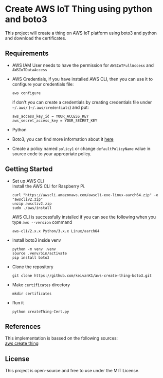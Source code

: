# Create AWS IoT Thing using python and boto3

This project will create a thing on AWS IoT platform using boto3 and python and download the certificates.

## Requirements

* AWS IAM User needs to have the permission for `AWSIoTFullAccess` and `AWSIoTDataAccess`


* AWS Credentials, if you have installed AWS CLI, then you can use it to configure your credentials file:

      aws configure

  if don't you can create a credentials by creating credentials file under `~/.aws/` (`~/.aws/credentials`) and put:
  
      aws_access_key_id = YOUR_ACCESS_KEY
      aws_secret_access_key = YOUR_SECRET_KEY
      
* Python
* Boto3, you can find more information about it [here](https://boto3.readthedocs.io/en/latest/guide/quickstart.html#installation)
* Create a policy named `policy1` or change `defaultPolicyName` value in source code to your appropriate policy.

## Getting Started

* Set up AWS CLI  
    Install the AWS CLI for Raspberry Pi.

      curl "https://awscli.amazonaws.com/awscli-exe-linux-aarch64.zip" -o "awscliv2.zip"
      unzip awscliv2.zip
      sudo ./aws/install

    AWS CLI is successfully installed if you can see the following when you type `aws --version` command  

      aws-cli/2.x.x Python/3.x.x Linux/aarch64

* Install boto3 inside venv

      python -m venv .venv
      source .venv/bin/activate      
      pip install boto3

* Clone the repository

      git clone https://github.com/keivanK1/aws-create-thing-boto3.git

* Make `certificates` directory    

      mkdir certificates


* Run it

      python createThing-Cert.py

## References
This implementation is bassed on the following sources:  
[aws create thing](https://github.com/keivanK1/aws-create-thing-boto3.git)

## License
This project is open-source and free to use under the MIT License.

